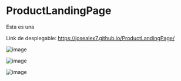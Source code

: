 # ProductLandingPage

Esta es una

Link de desplegable: https://josealex7.github.io/ProductLandingPage/

![image](https://user-images.githubusercontent.com/89882027/151456496-0c599e89-f3bc-4450-9895-4c969c2c3fc9.png)

![image](https://user-images.githubusercontent.com/89882027/151456518-70c3f812-8b35-4733-8bee-e1722a9182b1.png)

![image](https://user-images.githubusercontent.com/89882027/151456548-f6806b31-fe2d-4bd7-a833-496dd6142aa3.png)

